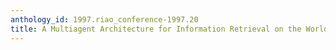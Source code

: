 ```yaml
---
anthology_id: 1997.riao_conference-1997.20
title: A Multiagent Architecture for Information Retrieval on the World-Wide Web
---
```


